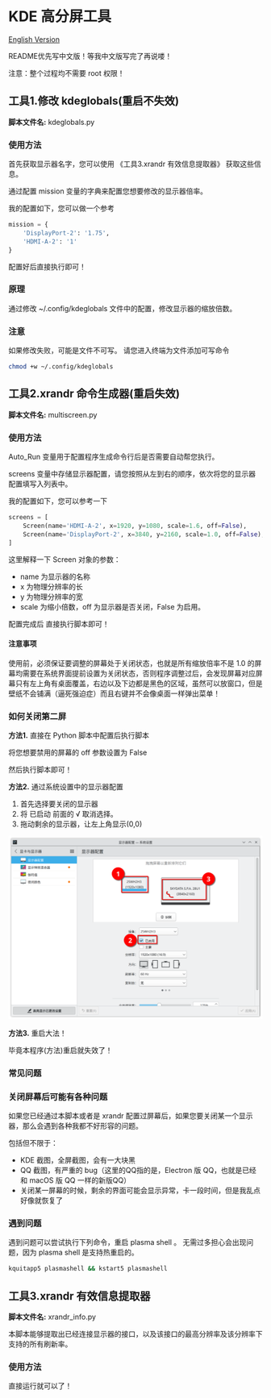 # KDE 高分屏工具

[English Version](README.md)

README优先写中文版！等我中文版写完了再说喽！

注意：整个过程均不需要 root 权限！

## 工具1.修改 kdeglobals(重启不失效)

**脚本文件名:** kdeglobals.py

### 使用方法

首先获取显示器名字，您可以使用 《工具3.xrandr 有效信息提取器》 获取这些信息。

通过配置 mission 变量的字典来配置您想要修改的显示器倍率。

我的配置如下，您可以做一个参考

```python
mission = {
    'DisplayPort-2': '1.75',
    'HDMI-A-2': '1'
}
```

配置好后直接执行即可！

### 原理

通过修改 ~/.config/kdeglobals 文件中的配置，修改显示器的缩放倍数。

### 注意

如果修改失败，可能是文件不可写。
请您进入终端为文件添加可写命令

```bash
chmod +w ~/.config/kdeglobals
```

## 工具2.xrandr 命令生成器(重启失效)

**脚本文件名:** multiscreen.py

### 使用方法

Auto_Run 变量用于配置程序生成命令行后是否需要自动帮您执行。

screens 变量中存储显示器配置，请您按照从左到右的顺序，依次将您的显示器配置填写入列表中。

我的配置如下，您可以参考一下

```python
screens = [
    Screen(name='HDMI-A-2', x=1920, y=1080, scale=1.6, off=False),
    Screen(name='DisplayPort-2', x=3840, y=2160, scale=1.0, off=False),
]
```

这里解释一下 Screen 对象的参数：

- name 为显示器的名称
- x 为物理分辨率的长
- y 为物理分辨率的宽
- scale 为缩小倍数，off 为显示器是否关闭，False 为启用。

配置完成后
直接执行脚本即可！

#### 注意事项

使用前，必须保证要调整的屏幕处于关闭状态，也就是所有缩放倍率不是 1.0
的屏幕均需要在系统界面提前设置为关闭状态，否则程序调整过后，会发现屏幕对应屏幕只有左上角有桌面覆盖，右边以及下边都是黑色的区域，虽然可以放窗口，但是壁纸不会铺满（逼死强迫症）而且右键并不会像桌面一样弹出菜单！

### 如何关闭第二屏

**方法1.** 直接在 Python 脚本中配置后执行脚本

将您想要禁用的屏幕的 off 参数设置为 False

然后执行脚本即可！

**方法2.** 通过系统设置中的显示器配置

1. 首先选择要关闭的显示器
2. 将 已启动 前面的 √ 取消选择。
3. 拖动剩余的显示器，让左上角显示(0,0)

![1686584593992](image/README.zh-cn/1686584593992.png)

**方法3.** 重启大法！

毕竟本程序(方法)重启就失效了！

### 常见问题

### 关闭屏幕后可能有各种问题

如果您已经通过本脚本或者是 xrandr 配置过屏幕后，如果您要关闭某一个显示器，那么会遇到各种我都不好形容的问题。

包括但不限于：

- KDE 截图，全屏截图，会有一大块黑
- QQ 截图，有严重的 bug（这里的QQ指的是，Electron 版 QQ，也就是已经和 macOS 版 QQ 一样的新版QQ）
- 关闭某一屏幕的时候，剩余的界面可能会显示异常，卡一段时间，但是我乱点好像就恢复了

### 遇到问题

遇到问题可以尝试执行下列命令，重启 plasma shell 。
无需过多担心会出现问题，因为 plasma shell 是支持热重启的。

```bash
kquitapp5 plasmashell && kstart5 plasmashell
```

## 工具3.xrandr 有效信息提取器

**脚本文件名:** xrandr_info.py

本脚本能够提取出已经连接显示器的接口，以及该接口的最高分辨率及该分辨率下支持的所有刷新率。

### 使用方法

直接运行就可以了！

